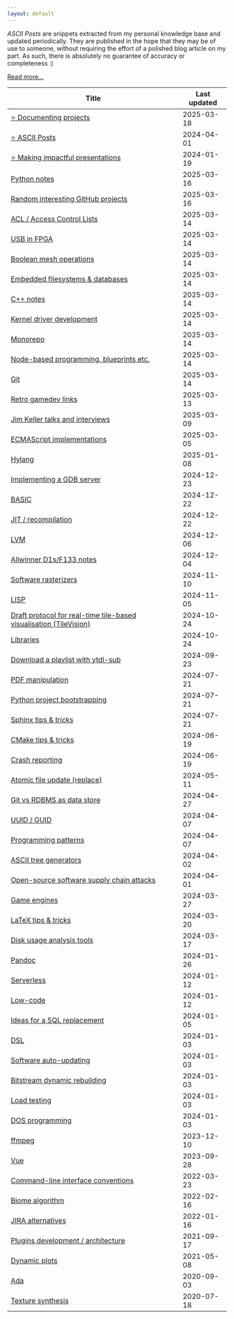 ```yaml
---
layout: default
---
```


_ASCII Posts_ are snippets extracted from my personal knowledge base and updated periodically.
They are published in the hope that they may be of use to someone, without requiring the effort of a polished blog article on my part.
As such, there is absolutely no guarantee of accuracy or completeness :)

[Read more...](posts/ASCII-Posts.html)

|Title|Last updated|
|-----|------------|
|[&#x2B50; Documenting projects](posts/Documenting-projects.html)|2025-03-18|
|[&#x2B50; ASCII Posts](posts/ASCII-Posts.html)|2024-04-01|
|[&#x2B50; Making impactful presentations](posts/Making-impactful-presentations.html)|2024-01-19|
|[Python notes](posts/Python-notes.html)|2025-03-16|
|[Random interesting GitHub projects](posts/Random-interesting-GitHub-projects.html)|2025-03-16|
|[ACL / Access Control Lists](posts/ACL-Access-Control-Lists.html)|2025-03-14|
|[USB in FPGA](posts/USB-in-FPGA.html)|2025-03-14|
|[Boolean mesh operations](posts/Boolean-mesh-operations.html)|2025-03-14|
|[Embedded filesystems & databases](posts/Embedded-filesystems-&-databases.html)|2025-03-14|
|[C++ notes](posts/C++-notes.html)|2025-03-14|
|[Kernel driver development](posts/Kernel-driver-development.html)|2025-03-14|
|[Monorepo](posts/Monorepo.html)|2025-03-14|
|[Node-based programming, blueprints etc.](posts/Node-based-programming,-blueprints-etc.html)|2025-03-14|
|[Git](posts/Git.html)|2025-03-14|
|[Retro gamedev links](posts/Retro-gamedev-links.html)|2025-03-13|
|[Jim Keller talks and interviews](posts/Jim-Keller-talks-and-interviews.html)|2025-03-09|
|[ECMAScript implementations](posts/ECMAScript-implementations.html)|2025-03-05|
|[Hylang](posts/Hylang.html)|2025-01-08|
|[Implementing a GDB server](posts/Implementing-a-GDB-server.html)|2024-12-23|
|[BASIC](posts/BASIC.html)|2024-12-22|
|[JIT / recompilation](posts/JIT-recompilation.html)|2024-12-22|
|[LVM](posts/LVM.html)|2024-12-06|
|[Allwinner D1s/F133 notes](posts/Allwinner-D1s-F133-notes.html)|2024-12-04|
|[Software rasterizers](posts/Software-rasterizers.html)|2024-11-10|
|[LISP](posts/LISP.html)|2024-11-05|
|[Draft protocol for real-time tile-based visualisation (TileVision)](posts/Draft-protocol-for-real-time-tile-based-visualisation-(TileVision).html)|2024-10-24|
|[Libraries](posts/Libraries.html)|2024-10-24|
|[Download a playlist with ytdl-sub](posts/Download-a-playlist-with-ytdl-sub.html)|2024-09-23|
|[PDF manipulation](posts/PDF-manipulation.html)|2024-07-21|
|[Python project bootstrapping](posts/Python-project-bootstrapping.html)|2024-07-21|
|[Sphinx tips & tricks](posts/Sphinx-tips-&-tricks.html)|2024-07-21|
|[CMake tips & tricks](posts/CMake-tips-&-tricks.html)|2024-06-19|
|[Crash reporting](posts/Crash-reporting.html)|2024-06-19|
|[Atomic file update (replace)](posts/Atomic-file-update-(replace).html)|2024-05-11|
|[Git vs RDBMS as data store](posts/Git-vs-RDBMS-as-data-store.html)|2024-04-27|
|[UUID / GUID](posts/UUID-GUID.html)|2024-04-07|
|[Programming patterns](posts/Programming-patterns.html)|2024-04-07|
|[ASCII tree generators](posts/ASCII-tree-generators.html)|2024-04-02|
|[Open-source software supply chain attacks](posts/Open-source-software-supply-chain-attacks.html)|2024-04-01|
|[Game engines](posts/Game-engines.html)|2024-03-27|
|[LaTeX tips & tricks](posts/LaTeX-tips-&-tricks.html)|2024-03-20|
|[Disk usage analysis tools](posts/Disk-usage-analysis-tools.html)|2024-03-17|
|[Pandoc](posts/Pandoc.html)|2024-01-26|
|[Serverless](posts/Serverless.html)|2024-01-12|
|[Low-code](posts/Low-code.html)|2024-01-12|
|[Ideas for a SQL replacement](posts/Ideas-for-a-SQL-replacement.html)|2024-01-05|
|[DSL](posts/DSL.html)|2024-01-03|
|[Software auto-updating](posts/Software-auto-updating.html)|2024-01-03|
|[Bitstream dynamic rebuilding](posts/Bitstream-dynamic-rebuilding.html)|2024-01-03|
|[Load testing](posts/Load-testing.html)|2024-01-03|
|[DOS programming](posts/DOS-programming.html)|2024-01-03|
|[ffmpeg](posts/ffmpeg.html)|2023-12-10|
|[Vue](posts/Vue.html)|2023-09-28|
|[Command-line interface conventions](posts/Command-line-interface-conventions.html)|2022-03-23|
|[Biome algorithm](posts/Biome-algorithm.html)|2022-02-16|
|[JIRA alternatives](posts/JIRA-alternatives.html)|2022-01-16|
|[Plugins development / architecture](posts/Plugins-development-architecture.html)|2021-09-17|
|[Dynamic plots](posts/Dynamic-plots.html)|2021-05-08|
|[Ada](posts/Ada.html)|2020-09-03|
|[Texture synthesis](posts/Texture-synthesis.html)|2020-07-18|
